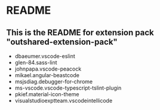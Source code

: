 # README

## This is the README for extension pack "outshared-extension-pack"

- dbaeumer.vscode-eslint
- glen-84.sass-lint
- johnpapa.vscode-peacock
- mikael.angular-beastcode
- msjsdiag.debugger-for-chrome
- ms-vscode.vscode-typescript-tslint-plugin
- pkief.material-icon-theme
- visualstudioexptteam.vscodeintellicode